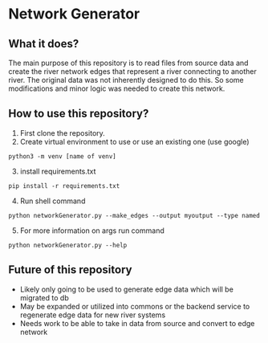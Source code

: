 # Network Generator
## What it does?
The main purpose of this repository is to read files from source data and create the river network edges that represent a river connecting to another river. The original data was not inherently designed to do this. So some modifications and minor logic was needed to create this network.

## How to use this repository?
1. First clone the repository.
2. Create virtual environment to use or use an existing one (use google)
```shell
python3 -m venv [name of venv]
```
3. install requirements.txt
```shell
pip install -r requirements.txt
```
4. Run shell command
```shell
python networkGenerator.py --make_edges --output myoutput --type named
```
5. For more information on args run command
```shell
python networkGenerator.py --help
```

## Future of this repository
* Likely only going to be used to generate edge data which will be migrated to db
* May be expanded or utilized into commons or the backend service to regenerate edge data for new river systems
* Needs work to be able to take in data from source and convert to edge network